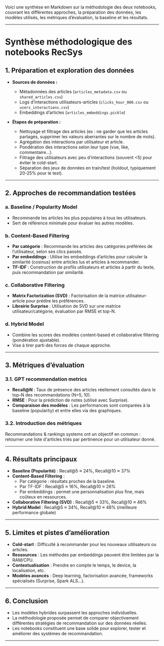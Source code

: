 Voici une synthèse en Markdown sur la méthodologie des deux notebooks, couvrant les différentes approches, la préparation des données, les modèles utilisés, les métriques d’évaluation, la baseline et les résultats.

---

# Synthèse méthodologique des notebooks RecSys

## 1. Préparation et exploration des données

- **Sources de données :**
  - Métadonnées des articles (`articles_metadata.csv` ou `shared_articles.csv`)
  - Logs d’interactions utilisateurs-articles (`clicks_hour_000.csv` ou `users_interactions.csv`)
  - Embeddings d’articles (`articles_embeddings.pickle`)

- **Étapes de préparation :**
  - Nettoyage et filtrage des articles (ex : ne garder que les articles partagés, supprimer les valeurs aberrantes sur le nombre de mots).
  - Agrégation des interactions par utilisateur et article.
  - Pondération des interactions selon leur type (vue, like, commentaire…).
  - Filtrage des utilisateurs avec peu d’interactions (souvent <5) pour éviter le cold-start.
  - Séparation des jeux de données en train/test (holdout, typiquement 20-25% pour le test).

---

## 2. Approches de recommandation testées
### a. **Baseline / Popularity Model**
- Recommande les articles les plus populaires à tous les utilisateurs.
- Sert de référence minimale pour évaluer les autres modèles.

### b. **Content-Based Filtering**
- **Par catégorie** : Recommande les articles des catégories préférées de l’utilisateur, selon ses clics passés.
- **Par embeddings** : Utilise les embeddings d’articles pour calculer la similarité (cosinus) entre articles lus et articles à recommander.
- **TF-IDF** : Construction de profils utilisateurs et articles à partir du texte, puis recommandation par similarité.

### c. **Collaborative Filtering**
- **Matrix Factorization (SVD)** : Factorisation de la matrice utilisateur-article pour prédire les préférences.
- **Librairie Surprise** : Utilisation de SVD sur une matrice utilisateur/catégorie, évaluation par RMSE et top-N.

### d. **Hybrid Model**
- Combine les scores des modèles content-based et collaborative filtering (pondération ajustable).
- Vise à tirer parti des forces de chaque approche.

---

## 3. Métriques d’évaluation

### 3.1. **GPT recommendation metrics**
- **Recall@N** : Taux de présence des articles réellement consultés dans le top-N des recommandations (N=5, 10).
- **RMSE** : Pour la prédiction de notes (utilisé avec Surprise).
- **Comparaison des modèles** : Les performances sont comparées à la baseline (popularity) et entre elles via des graphiques.

### 3.2. **Introduction des métriques**

Recommandations & rankings systems ont un objectif en commun : retourner une liste d'articles triés par pertinence pour un utilisateur donné.



---

## 4. Résultats principaux

- **Baseline (Popularité)** : Recall@5 ≈ 24%, Recall@10 ≈ 37%
- **Content-Based Filtering** :
  - Par catégorie : résultats proches de la baseline.
  - Par TF-IDF : Recall@5 ≈ 16%, Recall@10 ≈ 26%
  - Par embeddings : permet une personnalisation plus fine, mais coûteux en ressources.
- **Collaborative Filtering (SVD)** : Recall@5 ≈ 33%, Recall@10 ≈ 46%
- **Hybrid Model** : Recall@5 ≈ 34%, Recall@10 ≈ 48% (meilleure performance globale)

---

## 5. Limites et pistes d’amélioration

- **Cold-start** : Difficulté à recommander pour les nouveaux utilisateurs ou articles.
- **Ressources** : Les méthodes par embeddings peuvent être limitées par la RAM/CPU.
- **Contextualisation** : Prendre en compte le temps, le device, la localisation, etc.
- **Modèles avancés** : Deep learning, factorisation avancée, frameworks spécialisés (Surprise, Spark ALS…).

---

## 6. Conclusion

- Les modèles hybrides surpassent les approches individuelles.
- La méthodologie proposée permet de comparer objectivement différentes stratégies de recommandation sur des données réelles.
- Les notebooks constituent une base solide pour explorer, tester et améliorer des systèmes de recommandation.

---